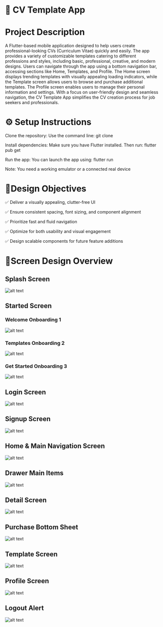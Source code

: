# 📝 CV Template App

# Project Description
A Flutter-based mobile application designed to help users create professional-looking CVs (Curriculum Vitae) quickly and easily. The app provides a variety of customizable templates catering to different professions and styles, including basic, professional, creative, and modern designs. Users can navigate through the app using a bottom navigation bar, accessing sections like Home, Templates, and Profile. The Home screen displays trending templates with visually appealing loading indicators, while the Template screen allows users to browse and purchase additional templates. The Profile screen enables users to manage their personal information and settings. With a focus on user-friendly design and seamless navigation, the CV Template App simplifies the CV creation process for job seekers and professionals.


# ⚙️ Setup Instructions
Clone the repository: Use the command line: git clone <Your Repository Path>

Install dependencies: Make sure you have Flutter installed. Then run: flutter pub get

Run the app: You can launch the app using: flutter run

Note: You need a working emulator or a connected real device


# 🎯Design Objectives

✅ Deliver a visually appealing, clutter-free UI

✅ Ensure consistent spacing, font sizing, and component alignment

✅ Prioritize fast and fluid navigation

✅ Optimize for both usability and visual engagement

✅ Design scalable components for future feature additions


 # 📱Screen Design Overview
 
## Splash Screen

![alt text](ScreenShout/image1.png)


## Started Screen 

### Welcome Onboarding 1


![alt text](ScreenShout/image2.png)

### Templates Onboarding 2


![alt text](ScreenShout/image3.png)

### Get Started Onboarding 3


![alt text](ScreenShout/image4.png)


## Login Screen


![alt text](ScreenShout/image5.png)

## Signup Screen


![alt text](ScreenShout/image6.png)


## Home & Main Navigation Screen


![alt text](ScreenShout/image7.png)


## Drawer Main Items


![alt text](ScreenShout/image8.png)

## Detail Screen


![alt text](ScreenShout/image9.png)

## Purchase Bottom Sheet


![alt text](ScreenShout/image10.png)

## Template Screen


![alt text](ScreenShout/image11.png)

## Profile Screen

   
![alt text](ScreenShout/image12.png)

## Logout  Alert


![alt text](ScreenShout/image13.png)
